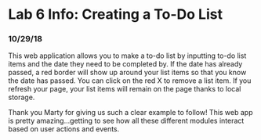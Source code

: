 # Lab 6 Info: Creating a To-Do List
### 10/29/18

This web application allows you to make a to-do list by inputting to-do list items and the date they need to be completed by. If the date has already passed, a red border will show up around your list items so that you know the date has passed. You can click on the red X to remove a list item. If you refresh your page, your list items will remain on the page thanks to local storage.

Thank you Marty for giving us such a clear example to follow! This web app is pretty amazing...getting to see how all these different modules interact based on user actions and events.